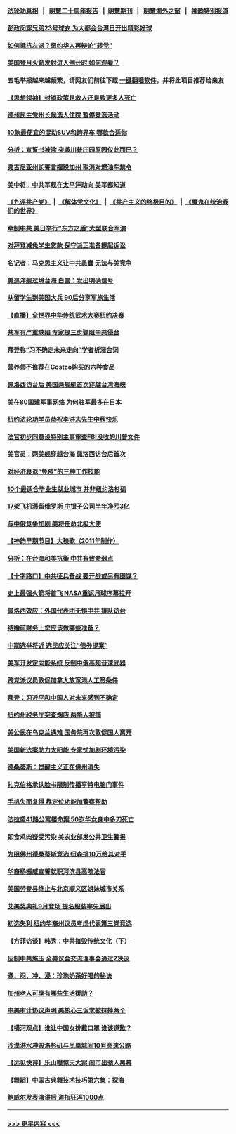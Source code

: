 #### [法轮功真相](https://github.com/gfw-breaker/truth/blob/master/README.md?t=0) &nbsp;&nbsp;|&nbsp;&nbsp; [明慧二十周年报告](https://github.com/gfw-breaker/mh-reports/blob/master/README.md?t=0) &nbsp;&nbsp;|&nbsp;&nbsp;[明慧期刊](https://github.com/gfw-breaker/mh-qikan) &nbsp;&nbsp;|&nbsp;&nbsp; [明慧海外之窗](https://github.com/gfw-breaker/mh-news/blob/master/README.md?t=0) &nbsp;&nbsp;|&nbsp;&nbsp; [神韵特别报道](https://github.com/gfw-breaker/mh-news/blob/master/shenyun.md?t=0)
#### [彭政闵穿兄弟23号球衣 为大都会台湾日开出精彩好球](../pages/nsc412/n13812765.md?t=08291401) 
#### [如何抵抗左派？纽约华人再辩论“转党”](../pages/nsc412/n13812762.md?t=08291401) 
#### [美国登月火箭发射进入倒计时 如何观看？](../pages/nsc412/n13812500.md?t=08291401) 
#### 五毛举报越来越频繁，请网友们前往下载 [一键翻墙软件](https://github.com/gfw-breaker/ssr-accounts)，并将此项目推荐给亲友
#### [【思想领袖】封锁政策是救人还是致更多人死亡](../pages/nsc412/n13795605.md?t=08291401) 
#### [德州民主党州长候选人住院 暂停竞选活动](../pages/nsc412/n13812366.md?t=08291401) 
#### [10款最便宜的混动SUV和跨界车 哪款合适你](../pages/nsc412/n13809515.md?t=08291401) 
#### [分析：宣誓书被涂 突袭川普庄园原因仅此而已？](../pages/nsc412/n13812277.md?t=08291401) 
#### [弗吉尼亚州长誓言摆脱加州 取消对燃油车禁令](../pages/nsc412/n13812325.md?t=08291401) 
#### [美中将：中共军舰在太平洋动向 美军都知道](../pages/nsc412/n13811675.md?t=08291401) 
#### [《九评共产党》](https://github.com/begood0513/9ping.md/blob/master/README.md) &nbsp;|&nbsp; [《解体党文化》](../../../../jtdwh.md/blob/master/README.md)  &nbsp;|&nbsp; [《共产主义的终极目的》](../../../../gczydzjmd.md/blob/master/README.md) &nbsp;|&nbsp; [《魔鬼在统治我们的世界》](../../../../mgztzwmdsj.md/blob/master/README.md) 
#### [牵制中共 美日举行“东方之盾”大型联合军演](../pages/nsc412/n13812336.md?t=08291401) 
#### [对拜登减免学生贷款 保守派正准备提起诉讼](../pages/nsc412/n13812284.md?t=08291401) 
#### [名记者：马克思主义让中共愚蠢 无法与美竞争](../pages/nsc412/n13811005.md?t=08291401) 
#### [美巡洋舰过境台海 白宫：发出明确信号](../pages/nsc412/n13812312.md?t=08291401) 
#### [从留学生到美国大兵 90后分享军旅生活](../pages/nsc412/n13811132.md?t=08291401) 
#### [【直播】全世界中华传统武术大赛纽约决赛](../pages/nsc412/n13803223.md?t=08291401) 
#### [共军有严重缺陷 专家提三步骤阻中共侵台](../pages/nsc412/n13811064.md?t=08291401) 
#### [拜登称“习不确定未来走向”学者析潜台词](../pages/nsc412/n13812117.md?t=08291401) 
#### [营养师不推荐在Costco购买的六种食品](../pages/nsc412/n13803881.md?t=08291401) 
#### [佩洛西访台后 美国两舰艇首次穿越台湾海峡](../pages/nsc412/n13812095.md?t=08291401) 
#### [美在80国建军事网络 为何驻军最多在日本](../pages/nsc412/n13807397.md?t=08291401) 
#### [纽约法轮功学员恭祝李洪志先生中秋快乐](../pages/nsc412/n13811893.md?t=08291401) 
#### [法官初步同意设特别主事审查FBI没收的川普文件](../pages/nsc412/n13811823.md?t=08291401) 
#### [美官员：两美舰穿越台海 佩洛西访台后首次](../pages/nsc412/n13812003.md?t=08291401) 
#### [对经济衰退“免疫”的三种工作技能](../pages/nsc412/n13811080.md?t=08291401) 
#### [10个最适合毕业生就业城市 并非纽约洛杉矶](../pages/nsc412/n13811681.md?t=08291401) 
#### [17架飞机滞留俄罗斯 中银子公司半年净亏3亿](../pages/nsc412/n13811676.md?t=08291401) 
#### [与中俄竞争加剧 美将任命北极大使](../pages/nsc412/n13811654.md?t=08291401) 
#### [【神韵早期节目】大秧歌（2011年制作）](../pages/nsc412/n13811581.md?t=08291401) 
#### [分析：在台海和美抗衡 中共有致命弱点](../pages/nsc412/n13807798.md?t=08291401) 
#### [【十字路口】中共征兵备战 要开战或另有图谋？](../pages/nsc412/n13811649.md?t=08291401) 
#### [史上最强火箭将首飞 NASA重返月球序幕拉开](../pages/nsc412/n13811587.md?t=08291401) 
#### [佩洛西效应：外国代表团无惧中共 排队访台](../pages/nsc412/n13811609.md?t=08291401) 
#### [结婚前财务上您应该做哪些准备？](../pages/nsc412/n13811618.md?t=08291401) 
#### [中期选举将近 选民应关注“债券提案”](../pages/nsc412/n13811608.md?t=08291401) 
#### [美军开发定向能系统 反制中俄高超音速武器](../pages/nsc412/n13811549.md?t=08291401) 
#### [跨党派议员敦促加拿大放宽港人工签条件](../pages/nsc412/n13811568.md?t=08291401) 
#### [拜登：习近平和中国人对未来感到不确定](../pages/nsc412/n13811569.md?t=08291401) 
#### [纽约州税务厅突查烟店 两华人被捕](../pages/nsc412/n13811187.md?t=08291401) 
#### [美公民在乌克兰遇难 国务院再次敦促国人离开](../pages/nsc412/n13811512.md?t=08291401) 
#### [美国新法案助力太阳能 专家忧加剧环境污染](../pages/nsc412/n13811356.md?t=08291401) 
#### [德桑蒂斯：觉醒主义正在佛州消失](../pages/nsc412/n13811349.md?t=08291401) 
#### [扎克伯格承认脸书限制传播亨特电脑门事件](../pages/nsc412/n13811061.md?t=08291401) 
#### [手机失而复得 靠定位功能加警察帮助](../pages/nsc412/n13810533.md?t=08291401) 
#### [法拉盛41路公寓楼命案 50岁华女身中多刀死亡](../pages/nsc412/n13811199.md?t=08291401) 
#### [即食鸡肉疑受污染 美农业部发公共卫生警报](../pages/nsc412/n13811069.md?t=08291401) 
#### [为阻佛州德桑蒂斯竞选 纽森捐10万给其对手](../pages/nsc412/n13811122.md?t=08291401) 
#### [华裔杨振威宣誓就职河滨县高院法官](../pages/nsc412/n13811101.md?t=08291401) 
#### [美国劳登县终止与北京顺义区姐妹城市关系](../pages/nsc412/n13811030.md?t=08291401) 
#### [艾美奖典礼9月登场 提名服装率先展出](../pages/nsc412/n13811068.md?t=08291401) 
#### [初选失利 纽约华裔州议员考虑代表第三党竞选](../pages/nsc412/n13811008.md?t=08291401) 
#### [【方菲访谈】韩秀：中共摧毁传统文化（下）](../pages/nsc412/n13810993.md?t=08291401) 
#### [反制中共施压 全美议会交流理事会通过2决议](../pages/nsc412/n13811053.md?t=08291401) 
#### [煮、闷、冲、浸：珍珠奶茶好喝的秘诀](../pages/nsc412/n13811065.md?t=08291401) 
#### [加州老人可享有哪些生活援助？](../pages/nsc412/n13811056.md?t=08291401) 
#### [中美审计协议声明 美核心三诉求被抹掉两个](../pages/nsc412/n13810979.md?t=08291401) 
#### [【横河观点】谁让中国女排戴口罩 谁该道歉？](../pages/nsc412/n13811034.md?t=08291401) 
#### [沙漠洪水冲毁洛杉矶与凤凰城间10号高速公路](../pages/nsc412/n13811007.md?t=08291401) 
#### [【远见快评】乐山曝惊天大案 闹市出骇人黑幕](../pages/nsc412/n13811021.md?t=08291401) 
#### [【舞蹈】中国古典舞技术技巧第六集：探海](../pages/nsc412/n13810988.md?t=08291401) 
#### [鲍威尔发表演讲后 道指狂泻1000点](../pages/nsc412/n13811019.md?t=08291401) 

----
#### [ >>> 更早内容 <<< ](../indexes/nsc412-earlier.md)
